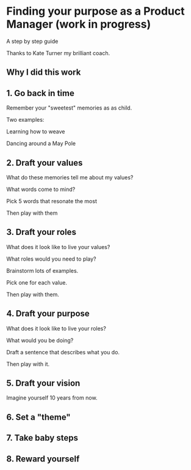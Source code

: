 # Finding your purpose as a Product Manager (work in progress)
A step by step guide

Thanks to Kate Turner my brilliant coach.

## Why I did this work

## 1. Go back in time

Remember your "sweetest" memories as as child.

Two examples:

Learning how to weave 

Dancing around a May Pole

## 2. Draft your values

What do these memories tell me about my values?

What words come to mind?

Pick 5 words that resonate the most

Then play with them

## 3. Draft your roles

What does it look like to live your values?

What roles would you need to play?

Brainstorm lots of examples.

Pick one for each value.

Then play with them.

## 4. Draft your purpose

What does it look like to live your roles?

What would you be doing?

Draft a sentence that describes what you do.

Then play with it.

## 5. Draft your vision

Imagine yourself 10 years from now.


## 6. Set a "theme" 

## 7. Take baby steps

## 8. Reward yourself
